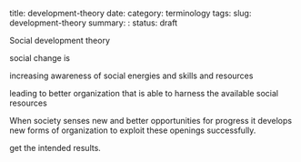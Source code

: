 title: development-theory
date:
category: terminology
tags: 
slug: development-theory
summary: : 
status: draft

<!--
icon: file-code-o
summary: 
-->
<!--
---
layout: post
title:  social development theory
date:   2005-10-13 09:16:36
categories: concept, area of study
tags: development, social development, sustainable development,
permalink: /social-development_theory/
published: false
---
-->
Social development theory

social change is 

increasing awareness of social energies and skills and resources

leading to better organization that is able to harness the available social resources


When society senses new and better opportunities for progress it develops new forms of organization to exploit these openings successfully.

get the intended results.



